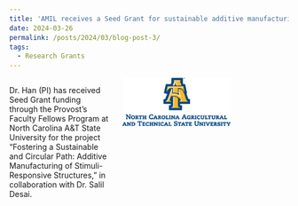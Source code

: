 ```yaml
---
title: 'AMIL receives a Seed Grant for sustainable additive manufacturing.'
date: 2024-03-26
permalink: /posts/2024/03/blog-post-3/
tags:
  - Research Grants
---
```


<div style="display: flex; align-items: flex-start; gap: 20px;">
  <div style="flex: 1;">
    <p>Dr. Han (PI) has received Seed Grant funding through the Provost’s Faculty Fellows Program at North Carolina A&T State University for the project “Fostering a Sustainable and Circular Path: Additive Manufacturing of Stimuli-Responsive Structures,” in collaboration with Dr. Salil Desai.</p>
  </div>
  <div style="flex: 0 0 auto;">
    <img src="/images/NCAT_logo.png" alt="NCAT logo" style="width:300px; max-width:65%;">
  </div>
</div>